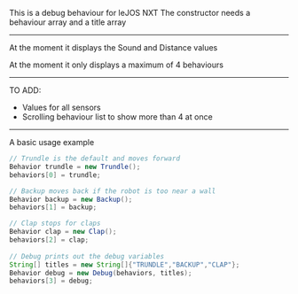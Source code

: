 This is a debug behaviour for leJOS NXT
The constructor needs a behaviour array and a title array

<hr>

At the moment it displays the Sound and Distance values

At the moment it only displays a maximum of 4 behaviours

<hr>

TO ADD:
 * Values for all sensors
 * Scrolling behaviour list to show more than 4 at once

<hr>

A basic usage example
```java
// Trundle is the default and moves forward
Behavior trundle = new Trundle();
behaviors[0] = trundle;

// Backup moves back if the robot is too near a wall
Behavior backup = new Backup();
behaviors[1] = backup;

// Clap stops for claps
Behavior clap = new Clap();
behaviors[2] = clap;
    
// Debug prints out the debug variables
String[] titles = new String[]{"TRUNDLE","BACKUP","CLAP"};
Behavior debug = new Debug(behaviors, titles);
behaviors[3] = debug;
```

